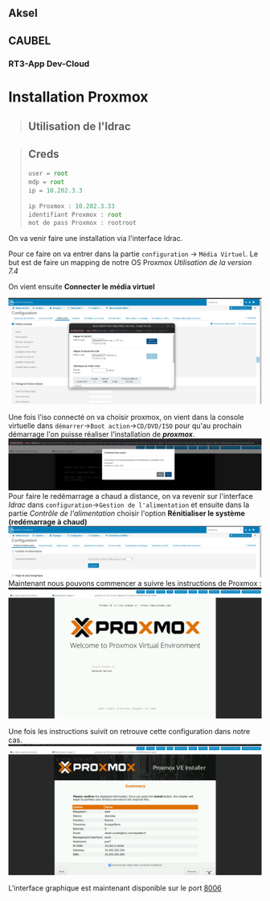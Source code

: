 ## Aksel
## CAUBEL
### RT3-App Dev-Cloud

# Installation Proxmox

> ## Utilisation de l'Idrac

>## Creds
>```js
>user = root
>mdp = root
>ip = 10.202.3.3
>```
>
>```js
>ip Proxmox : 10.202.3.33
>identifiant Proxmox : root
>mot de pass Proxmox : rootroot
>```

On va venir faire une installation via l'interface Idrac.

Pour ce faire on va entrer dans la partie ```configuration``` -> ```Média Virtuel```.
Le but est de faire un mapping de notre OS Proxmox *Utilisation de la version 7.4*

On vient ensuite **Connecter le média virtuel**

![mapping-iso](img/mapping-iso.png)

Une fois l'iso connecté on va choisir proxmox, on vient dans la console virtuelle dans ```démarrer```->```Boot action```->```CD/DVD/ISO``` pour qu'au prochain démarrage l'on puisse réaliser l'installation de ***proxmox***.
![boot-action](img/boot-action.png)
Pour faire le redémarrage a chaud a distance, on va revenir sur l'interface *Idrac* dans ```configuration```->```Gestion de l'alimentation``` et ensuite dans la partie *Contrôle de l'alimentation* choisir l'option **Rénitialiser le système (redémarrage à chaud)**
![redemarrage-a-chaud](img/redemarrage-chaud.png)
Maintenant nous pouvons commencer a suivre les instructions de Proxmox :
![acceuil-install](img/acceuil-install-proxmox.png)

Une fois les instructions suivit on retrouve cette configuration dans notre cas.
![summary-conf-proxmox](img/conf-summary-proxmox.png)

L'interface graphique est maintenant disponible sur le port [8006](https://10.202.3.33:8006/)